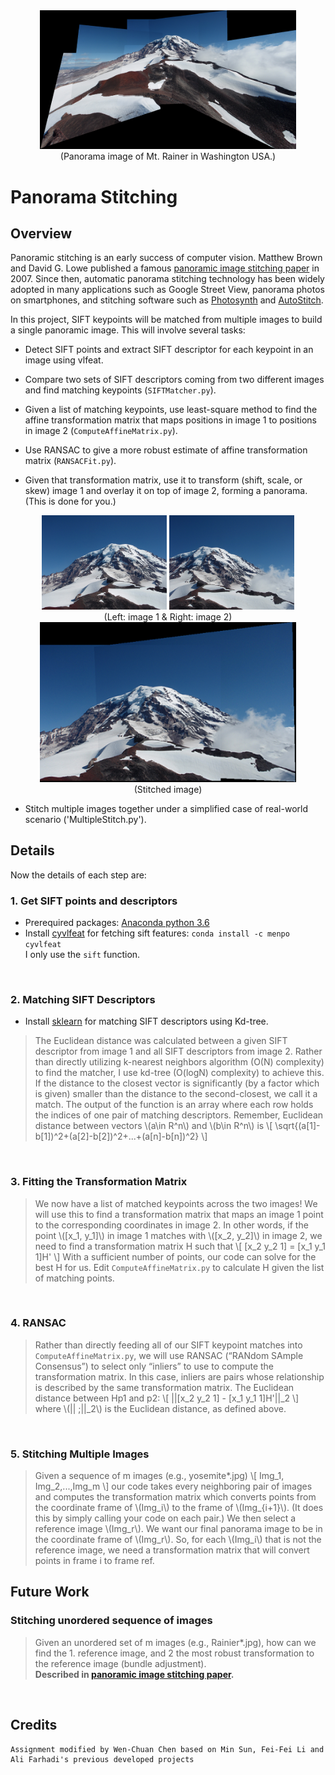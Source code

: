 <center>
<img src="./index_files/AllStitched.png" width="410" >
<br>
(Panorama image of Mt. Rainer in Washington USA.)
</center>

# Panorama Stitching

## Overview
Panoramic stitching is an early success of computer vision. Matthew Brown and David G. Lowe published a famous [panoramic image stitching paper](http://www.cs.ubc.ca/~lowe/papers/07brown.pdf) in 2007. Since then, automatic panorama stitching technology has been widely adopted in many applications such as Google Street View, panorama photos on smartphones, and stitching software such as [Photosynth](http://photosynth.net/) and [AutoStitch](http://cs.bath.ac.uk/brown/autostitch/autostitch.html).

In this project, SIFT keypoints will be matched from multiple images to build a single panoramic image. This will involve several tasks:

* Detect SIFT points and extract SIFT descriptor for each keypoint in an image using vlfeat.


* Compare two sets of SIFT descriptors coming from two different images and find matching keypoints (`SIFTMatcher.py`).


* Given a list of matching keypoints, use least-square method to find the affine transformation matrix that maps positions in image 1 to positions in image 2 (`ComputeAffineMatrix.py`).


* Use RANSAC to give a more robust estimate of affine transformation matrix (`RANSACFit.py`).


* Given that transformation matrix, use it to transform (shift, scale, or skew) image 1 and overlay it on top of image 2, forming a panorama. (This is done for you.)
<center>
<img src="./index_files/Rainier1.png" width="200" >
<img src="./index_files/Rainier2.png" width="200" >
<br>
(Left: image 1 & Right: image 2)
<br>
<img src="./index_files/Stitched.png" width="410" >
<br>
(Stitched image)
</center>

* Stitch multiple images together under a simplified case of real-world scenario ('MultipleStitch.py').

## Details
Now the details of each step are:

### 1. Get SIFT points and descriptors
* Prerequired packages: [Anaconda python 3.6](https://www.anaconda.com/download/)<br>
* Install [cyvlfeat](https://github.com/menpo/cyvlfeat) for fetching sift features: `conda install -c menpo cyvlfeat`<br>
I only use the `sift` function.

<br>


### 2. Matching SIFT Descriptors
* Install [sklearn](https://scikit-learn.org/stable/) for matching SIFT descriptors using Kd-tree.<br>
> The Euclidean distance was calculated between a given SIFT descriptor from image 1 and all SIFT descriptors from image 2. Rather than directly utilizing k-nearest neighbors algorithm (O(N) complexity) to find the matcher, I use kd-tree (O(logN) complexity) to achieve this. If the distance to the closest vector is significantly (by a factor which is given) smaller than the distance to the second-closest, we call it a match. The output of the function is an array where each row holds the indices of one pair of matching descriptors.
Remember, Euclidean distance between vectors \\(a\in R^n\\) and \\(b\in R^n\\) is
\\[
\sqrt{(a[1]-b[1])^2+(a[2]-b[2])^2+...+(a[n]-b[n])^2}
\\]

<br>

### 3. Fitting the Transformation Matrix
> We now have a list of matched keypoints across the two images! We will use this to find a transformation
matrix that maps an image 1 point to the corresponding coordinates in image 2. In other words, if the point
\\([x_1, y_1]\\) in image 1 matches with \\([x_2, y_2]\\) in image 2, we need to find a transformation matrix H such that
\\[
[x_2 y_2 1] = [x_1 y_1 1]H'
\\]
With a sufficient number of points, our code can solve for the best H for us. Edit `ComputeAffineMatrix.py` to calculate H given the list of matching points.<br>

<br>

### 4. RANSAC
> Rather than directly feeding all of our SIFT keypoint matches into `ComputeAffineMatrix.py`, we will use RANSAC (“RANdom SAmple Consensus”) to select only “inliers” to use to compute the transformation matrix. In this case, inliers are pairs whose relationship is described by the same transformation matrix. The Euclidean distance between Hp1 and p2:
\\[
\||[x_2 y_2 1] - [x_1 y_1 1]H'\||_2
\\]
where \\(\|| \;\||_2\\) is the Euclidean distance, as defined above.

<br>

### 5. Stitching Multiple Images
> Given a sequence of m images (e.g., yosemite\*.jpg)
\\[
Img_1, Img_2,...,Img_m
\\]
our code takes every neighboring pair of images and computes the transformation matrix which converts points from the coordinate frame of \\(Img_i\\) to the frame of \\(Img_{i+1}\\). (It does this by simply calling your code on each pair.)
We then select a reference image \\(Img_r\\). We want our final panorama image to be in the coordinate frame of \\(Img_r\\). So, for each \\(Img_i\\) that is not the reference image, we need a transformation matrix that will convert points in frame i to frame ref. <br>

## Future Work
### Stitching unordered sequence of images
> Given an unordered set of m images (e.g., Rainier\*.jpg), how can we find the 1. reference image, and 2 the most robust transformation to the reference image (bundle adjustment).<br>
**Described in [panoramic image stitching paper](http://www.cs.ubc.ca/~lowe/papers/07brown.pdf).**
<br>

## Credits
	Assignment modified by Wen-Chuan Chen based on Min Sun, Fei-Fei Li and Ali Farhadi's previous developed projects
